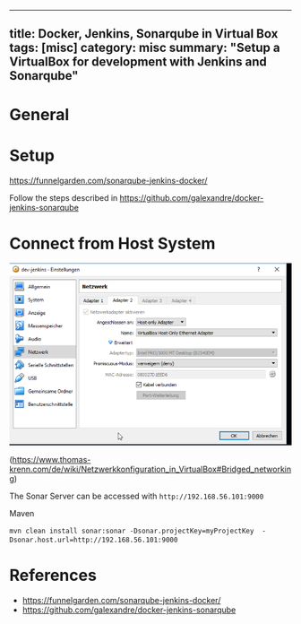 
---
title: Docker, Jenkins, Sonarqube in Virtual Box
tags: [misc]
category: misc
summary: "Setup a VirtualBox for development with Jenkins and Sonarqube"
---

# General


# Setup

<https://funnelgarden.com/sonarqube-jenkins-docker/>



Follow the steps described in <https://github.com/galexandre/docker-jenkins-sonarqube>

# Connect from Host System

![Host Only Adapter](docker-jenkins-sonarqube/HostOnlyAdapter.png  "Host Only Adapter")

(<https://www.thomas-krenn.com/de/wiki/Netzwerkkonfiguration_in_VirtualBox#Bridged_networking>)


The Sonar Server can be accessed with `http://192.168.56.101:9000`

Maven  
~~~
mvn clean install sonar:sonar -Dsonar.projectKey=myProjectKey  -Dsonar.host.url=http://192.168.56.101:9000
~~~

# References

* <https://funnelgarden.com/sonarqube-jenkins-docker/>
* <https://github.com/galexandre/docker-jenkins-sonarqube>